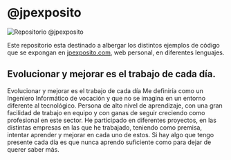 # @jpexposito

<img align="center" src="images/fondo-github.png" alt="Repositorio @jpexposito">

Este repositorio esta destinado a albergar los distintos ejemplos de código que se expongan en [jpexposito.com](https://jpexposito.com/), web personal, en diferentes lenguajes.

## Evolucionar y mejorar es el trabajo de cada día.
Evolucionar y mejorar es el trabajo de cada día
Me definiría como un Ingeniero Informático de vocación y que no se imagina en un entorno diferente al tecnológico. Persona de alto nivel de aprendizaje, con una gran facilidad de trabajo en equipo y con ganas de seguir creciendo como profesional en este sector. He participado en diferentes proyectos, en las distintas empresas en las que he trabajado, teniendo como premisa, intentar aprender y mejorar en cada uno de estos. Si hay algo que tengo presente cada día es que nunca aprendo suficiente como para dejar de querer saber más.
